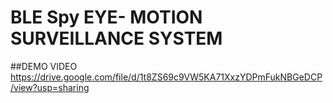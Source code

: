 # BLE Spy EYE- MOTION SURVEILLANCE SYSTEM
##DEMO VIDEO 
https://drive.google.com/file/d/1t8ZS69c9VW5KA71XxzYDPmFukNBGeDCP/view?usp=sharing
